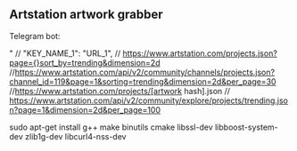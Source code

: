 ## Artstation artwork grabber
Telegram bot:

"
// "KEY_NAME_1": "URL_1", // https://www.artstation.com/projects.json?page={}sort_by=trending&dimension=2d
//https://www.artstation.com/api/v2/community/channels/projects.json?channel_id=119&page=1&sorting=trending&dimension=2d&per_page=30
//https://www.artstation.com/projects/[artwork hash].json
// https://www.artstation.com/api/v2/community/explore/projects/trending.json?page=1&dimension=2d&per_page=100

sudo apt-get install g++ make binutils cmake libssl-dev libboost-system-dev zlib1g-dev libcurl4-nss-dev	